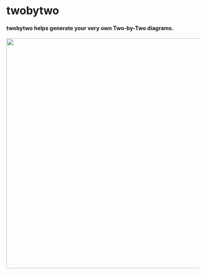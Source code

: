 # twobytwo 

#### twobytwo helps generate your very own Two-by-Two diagrams.

<img src="https://github.com/dantaeyoung/twobytwo/blob/master/grid_example.png?raw=true" width="600px" height="600px" />
